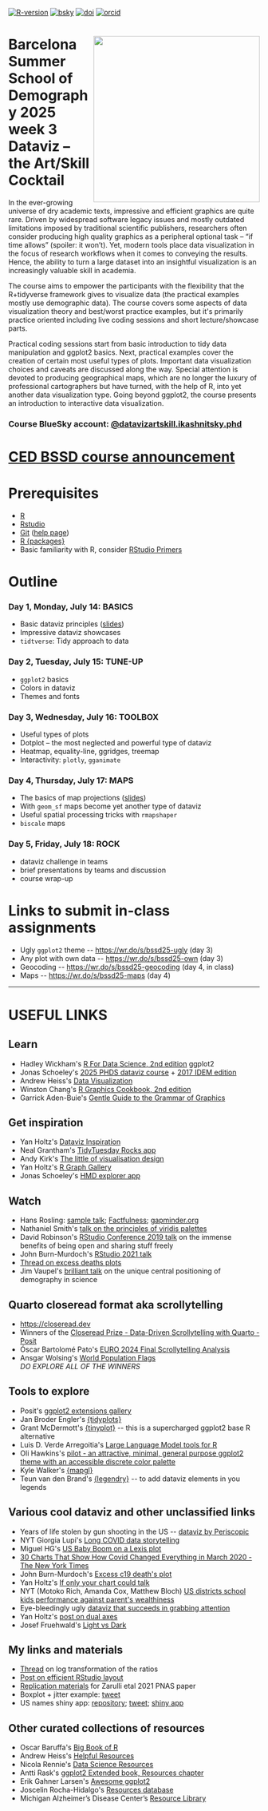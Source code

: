 <!-- badges: start -->
<!-- https://shields.io/badges -->
<!-- https://simpleicons.org -->
[![R-version](https://img.shields.io/badge/4.5.1-0678b9?label=version&logo=R)][cran] 
[![bsky](https://img.shields.io/badge/@ikashnitsky.phd-0285FF?label=bsky&logo=bluesky)][bsky]
[![doi](https://img.shields.io/badge/10.5281/zenodo.16014438-269292?logo=DOI)][doi]
[![orcid](https://img.shields.io/badge/0000.0003.1835.8687-004444?logo=ORCID)][orcid]

[cran]: https://cran.r-project.org
[bsky]: https://bsky.app/profile/ikashnitsky.phd
[doi]: https://doi.org/10.5281/zenodo.16014438
[orcid]: https://orcid.org/0000-0003-1835-8687
<!-- badges: end -->


# <img src="https://i.imgur.com/g258HfB.png" align="right" width="333" height="333" />  Barcelona Summer School of Demography 2025 week 3 Dataviz – the Art/Skill Cocktail

In the ever-growing universe of dry academic texts, impressive and efficient graphics are quite rare. Driven by widespread software legacy issues and mostly outdated limitations imposed by traditional scientific publishers, researchers often consider producing high quality graphics as a peripheral optional task – “if time allows” (spoiler: it won’t). Yet, modern tools place data visualization in the focus of research workflows when it comes to conveying the results. Hence, the ability to turn a large dataset into an insightful visualization is an increasingly valuable skill in academia.

The course aims to empower the participants with the flexibility that the R+tidyverse framework gives to visualize data (the practical examples mostly use demographic data). The course covers some aspects of data visualization theory and best/worst practice examples, but it's primarily practice oriented including live coding sessions and short lecture/showcase parts.

Practical coding sessions start from basic introduction to tidy data manipulation and ggplot2 basics. Next, practical examples cover the creation of certain most useful types of plots. Important data visualization choices and caveats are discussed along the way. Special attention is devoted to producing geographical maps, which are no longer the luxury of professional cartographers but have turned, with the help of R, into yet another data visualization type. Going beyond ggplot2, the course presents an introduction to interactive data visualization.

### Course BlueSky account: [@datavizartskill.ikashnitsky.phd](https://bsky.app/profile/datavizartskill.ikashnitsky.phd)

# [CED BSSD course announcement][link]

[link]: https://ced.cat/en/bcn4seasons/bssd-module-3-data-visualization-with-r/


# Prerequisites
- [R](https://cloud.r-project.org)  
- [Rstudio](https://www.rstudio.com/products/rstudio/download/#download)  
- [Git](https://git-scm.com/downloads) ([help page](https://support.rstudio.com/hc/en-us/articles/200532077-Version-Control-with-Git-and-SVN))
- [R {packages}](/day1/install-pkg.R)
- Basic familiarity with R, consider [RStudio Primers](https://rstudio.cloud/learn/primers)


# Outline

### Day 1, Monday, July 14: BASICS
- Basic dataviz principles ([slides][slides-gg])
- Impressive dataviz showcases
- `tidtverse`: Tidy approach to data

### Day 2, Tuesday, July 15: TUNE-UP
- `ggplot2` basics
- Colors in dataviz
- Themes and fonts

### Day 3, Wednesday, July 16: TOOLBOX
- Useful types of plots
- Dotplot – the most neglected and powerful type of dataviz
- Heatmap, equality-line, ggridges, treemap
- Interactivity: `plotly`, `gganimate`

### Day 4, Thursday, July 17: MAPS
- The basics of map projections ([slides][slides-maps])
- With `geom_sf` maps become yet another type of dataviz
- Useful spatial processing tricks with `rmapshaper`
- `biscale` maps

### Day 5, Friday, July 18: ROCK
- dataviz challenge in teams
- brief presentations by teams and discussion
- course wrap-up

[slides-gg]: https://ikashnitsky.github.io/dataviz-bssd/slides/slides-dataviz-bssd.html
[slides-maps]: https://ikashnitsky.github.io/dataviz-bssd/slides/slides-maps-bssd.html

# Links to submit in-class assignments
- Ugly `ggplot2` theme -- https://wr.do/s/bssd25-ugly (day 3)
- Any plot with own data -- https://wr.do/s/bssd25-own (day 3)
- Geocoding -- https://wr.do/s/bssd25-geocoding (day 4, in class)
- Maps -- https://wr.do/s/bssd25-maps (day 4)



***

# USEFUL LINKS

## Learn 
- Hadley Wickham's [R For Data Science, 2nd edition](https://r4ds.hadley.nz) 
ggplot2 
- Jonas Schoeley's [2025 PHDS dataviz course](https://github.com/jschoeley/phds25-datavizdesign) + [2017 IDEM edition](https://github.com/jschoeley/idem_viz)
- Andrew Heiss's [Data Visualization](https://datavizf24.classes.andrewheiss.com)
- Winston Chang's [R Graphics Cookbook, 2nd edition](https://r-graphics.org/index.html)
- Garrick Aden-Buie's [Gentle Guide to the Grammar of Graphics](https://pkg.garrickadenbuie.com/gentle-ggplot2) 


## Get inspiration
- Yan Holtz's [Dataviz Inspiration](https://www.dataviz-inspiration.com/)
- Neal Grantham's [TidyTuesday Rocks app](https://nsgrantham.shinyapps.io/tidytuesdayrocks/)
- Andy Kirk's [The little of visualisation design](https://visualisingdata.com/the-little-of-visualisation-design/) 
- Yan Holtz's [R Graph Gallery](https://r-graph-gallery.com/)
- Jonas Schoeley's [HMD explorer app](https://jschoeley.shinyapps.io/hmdexp/)


## Watch 
- Hans Rosling: [sample talk](https://youtu.be/BZoKfap4g4w); [Factfulness](https://www.amazon.com/Factfulness-Reasons-World-Things-Better/dp/1250107814); [gapminder.org](https://www.gapminder.org/tools/#$chart-type=bubbles&url=v1)
- Nathaniel Smith's [talk on the principles of viridis palettes](https://youtu.be/xAoljeRJ3lU)
- David Robinson's [RStudio Conference 2019 talk](https://posit.co/resources/videos/the-unreasonable-effectiveness-of-public-work/) on the immense benefits of being open and sharing stuff freely 
- John Burn-Murdoch's [RStudio 2021 talk](https://youtu.be/L5_4kuoiiKU)
- [Thread on excess deaths plots](https://twitter.com/ikashnitsky/status/1409472083965349892) 
- Jim Vaupel's [brilliant talk](https://twitter.com/ikashnitsky/status/1512700871968186379) on the unique central positioning of demography in science  


## Quarto closeread format aka scrollytelling
- https://closeread.dev
- Winners of the [Closeread Prize - Data-Driven Scrollytelling with Quarto - Posit](https://posit.co/blog/closeread-prize-winners/)
- Óscar Bartolomé Pato's [EURO 2024 Final Scrollytelling Analysis](https://data-kicks.github.io/euro_final_scrollytelling_analysis/euro_final_scrollytelling_analysis.html)
- Ansgar Wolsing's [World Population Flags](https://bydata.github.io/population-flags)   
*DO EXPLORE ALL OF THE WINNERS*


## Tools to explore
- Posit's [ggplot2 extensions gallery](https://exts.ggplot2.tidyverse.org/gallery/)
- Jan Broder Engler's [{tidyplots}](https://tidyplots.org/)
- Grant McDermott's [{tinyplot}](https://grantmcdermott.com/tinyplot/) -- this is a supercharged ggplot2 base R alternative 
- Luis D. Verde Arregoitia's [Large Language Model tools for R](https://luisdva.github.io/llmsr-book/)
- Oli Hawkins's [pilot - an attractive, minimal, general purpose ggplot2 theme with an accessible discrete color palette](https://github.com/olihawkins/pilot)
- Kyle Walker's [{mapgl}](https://walker-data.com/mapgl/)
- Teun van den Brand's [{legendry}](https://teunbrand.github.io/legendry/) -- to add dataviz elements in you legends

## Various cool dataviz and other unclassified links
- Years of life stolen by gun shooting in the US -- [dataviz by Periscopic](https://guns.periscopic.com) 
- NYT Giorgia Lupi's [Long COVID data storytelling](https://www.nytimes.com/interactive/2023/12/14/opinion/my-life-with-long-covid.html?unlocked_article_code=1.F00.435C.ojkN6YhWx43Q) 
- Miguel HG's [US Baby Boom on a Lexis plot](https://www.reddit.com/r/dataisbeautiful/comments/1lgrd8x)
- [30 Charts That Show How Covid Changed Everything in March 2020 - The New York Times](https://www.nytimes.com/interactive/2025/03/09/upshot/covid-lockdown-five-year-charts.html?unlocked_article_code=1.204.6Wc6.m8TgWsSu9897\&smid=url-share)
- John Burn-Murdoch's [Excess c19 death's plot](https://www.ft.com/content/a2901ce8-5eb7-4633-b89c-cbdf5b386938)
- Yan Holtz's [If only your chart could talk](https://prodigious-trailblazer-3628.kit.com/posts/if-only-your-chart-could-talk)
- NYT (Motoko Rich, Amanda Cox, Matthew Bloch) [US districts school kids performance against parent's wealthiness](https://www.nytimes.com/interactive/2016/04/29/upshot/money-race-and-success-how-your-school-district-compares.html)
- Eye-bleedingly ugly [dataviz that succeeds in grabbing attention](https://bsky.app/profile/ikashnitsky.phd/post/3lfpais3h4c2x) 
- Yan Holtz's [post on dual axes](https://www.linkedin.com/posts/yan-holtz-2477534a_dataviz-activity-7289613046396727297-NOTk)
- Josef Fruehwald's [Light vs Dark](https://jofrhwld.github.io/blog/posts/2025/07/2025-07-14_light-color/)

## My links and materials 
- [Thread](https://twitter.com/ikashnitsky/status/1380247006170509312) on log transformation of the ratios
- [Post on efficient RStudio layout](https://ikashnitsky.github.io/2018/perfect-rstudio-layout/)
- [Replication materials](https://github.com/ikashnitsky/sex-gap-e0-pnas) for Zarulli etal 2021 PNAS paper
- Boxplot + jitter example: [tweet](https://twitter.com/ikashnitsky/status/1403645553637011461)  
- US names shiny app: [repository](https://github.com/ikashnitsky/us-names-app); [tweet](https://twitter.com/ikashnitsky/status/1203840297911889920); [shiny app](https://ikashnitsky.shinyapps.io/us-names/)  

## Other curated collections of resources
- Oscar Baruffa's [Big Book of R](https://www.bigbookofr.com)
- Andrew Heiss's [Helpful Resources](https://datavizf24.classes.andrewheiss.com/resource/)
- Nicola Rennie's [Data Science Resources](https://nrennie.rbind.io/data-science-resources)
- Antti Rask's [ggplot2 Extended book, Resources chapter](https://ggplot2-extended-book.com/introduction#sec-further-resources)
- Erik Gahner Larsen's [Awesome ggplot2](https://github.com/erikgahner/awesome-ggplot2)
- Joscelin Rocha-Hidalgo's [Resources database](https://www.resourcesdatabase.com)
- Michigan Alzheimer’s Disease Center’s [Resource Library](https://michiganadc.github.io/dmsc-madc/resources.html#category=R)
